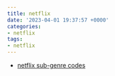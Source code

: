 ```yaml
---
title: netflix
date: '2023-04-01 19:37:57 +0000'
categories:
- netflix
tags:
- netflix
---
```



  - [netflix sub-genre codes](http://netflixcodes.me/)
